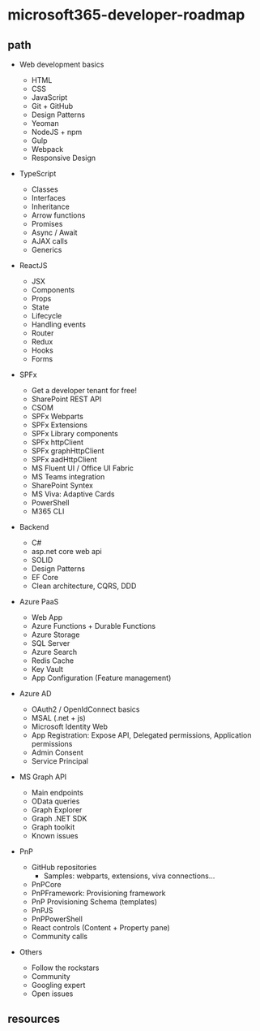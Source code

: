 # microsoft365-developer-roadmap

## path

- Web development basics
  - HTML
  - CSS
  - JavaScript
  - Git + GitHub
  - Design Patterns
  - Yeoman
  - NodeJS + npm
  - Gulp
  - Webpack
  - Responsive Design

- TypeScript
  - Classes
  - Interfaces
  - Inheritance
  - Arrow functions
  - Promises
  - Async / Await
  - AJAX calls
  - Generics

- ReactJS
  - JSX
  - Components 
  - Props
  - State
  - Lifecycle
  - Handling events
  - Router
  - Redux
  - Hooks
  - Forms

- SPFx  
  - Get a developer tenant for free!
  - SharePoint REST API
  - CSOM
  - SPFx Webparts
  - SPFx Extensions
  - SPFx Library components
  - SPFx httpClient
  - SPFx graphHttpClient
  - SPFx aadHttpClient
  - MS Fluent UI / Office UI Fabric
  - MS Teams integration
  - SharePoint Syntex
  - MS Viva: Adaptive Cards
  - PowerShell
  - M365 CLI

- Backend
  - C# 
  - asp.net core web api
  - SOLID
  - Design Patterns
  - EF Core
  - Clean architecture, CQRS, DDD

- Azure PaaS
  - Web App
  - Azure Functions + Durable Functions
  - Azure Storage
  - SQL Server
  - Azure Search
  - Redis Cache
  - Key Vault
  - App Configuration (Feature management)

- Azure AD
  - OAuth2 / OpenIdConnect basics
  - MSAL (.net + js)
  - Microsoft Identity Web
  - App Registration: Expose API, Delegated permissions, Application permissions
  - Admin Consent
  - Service Principal

- MS Graph API
  - Main endpoints
  - OData queries
  - Graph Explorer
  - Graph .NET SDK
  - Graph toolkit
  - Known issues

- PnP
  - GitHub repositories
    - Samples: webparts, extensions, viva connections...
  - PnPCore
  - PnPFramework: Provisioning framework
  - PnP Provisioning Schema (templates)
  - PnPJS
  - PnPPowerShell
  - React controls (Content + Property pane)
  - Community calls

- Others
  - Follow the rockstars
  - Community
  - Googling expert
  - Open issues


## resources